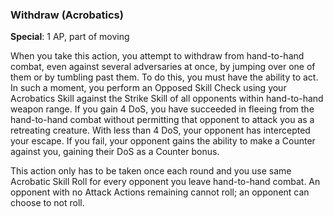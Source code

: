 ### Withdraw (Acrobatics)
**Special**: 1 AP, part of moving

When you take this action, you attempt to withdraw from hand-to-hand combat, even against several adversaries at once, by jumping over one of them or by tumbling past them. To do this, you must have the ability to act. In such a moment, you perform an Opposed Skill Check using your Acrobatics Skill against the Strike Skill of all opponents within hand-to-hand weapon range. If you gain 4 DoS, you have succeeded in fleeing from the hand-to-hand combat without permitting that opponent to attack you as a retreating creature. With less than 4 DoS, your opponent has intercepted your escape. If you fail, your opponent gains the ability to make a Counter against you, gaining their DoS as a Counter bonus.

This action only has to be taken once each round and you use same Acrobatic Skill Roll for every opponent you leave hand-to-hand combat. An opponent with no Attack Actions remaining cannot roll; an opponent can choose to not roll.
